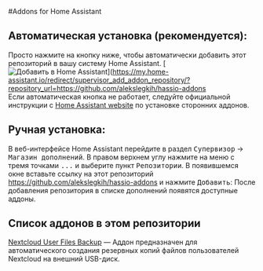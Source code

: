 #Addons for Home Assistant

## Автоматическая установка (рекомендуется):
Просто нажмите на кнопку ниже, чтобы автоматически добавить этот репозиторий в вашу систему Home Assistant.
[![Добавить в Home Assistant](https://img.shields.io/badge/Добавить%20в-Home%20Assistant-blue?logo=home-assistant&logoColor=white&labelColor=41B3A3)](https://my.home-assistant.io/redirect/supervisor_add_addon_repository/?repository_url=https://github.com/alekslegkih/hassio-addons  
Если автоматическая кнопка не работает, следуйте официальной инструкции с [Home Assistant website](https://www.home-assistant.io/common-tasks/os#installing-a-third-party-add-on-repository) по установке сторонних аддонов.  

## Ручная установка:
В веб-интерфейсе Home Assistant перейдите в раздел <kbd>Супервизор</kbd> -> <kbd>Магазин дополнений</kbd>.
В правом верхнем углу нажмите на меню с тремя точками <kbd>...</kbd> и выберите пункт <kbd>Репозитории</kbd>.
В появившемся окне вставьте ссылку на этот репозиторий https://github.com/alekslegkih/hassio-addons и нажмите <kbd>Добавить</kbd>:
После добавления репозитория в списке дополнений появятся доступные аддоны.

## Список аддонов в этом репозитории
[Nextcloud User Files Backup](https://github.com/alekslegkih/nc_user_files_backup/tree/main/nc_user_files_backup) — Аддон предназначен для автоматического создания резервных копий файлов пользователей Nextcloud на внешний USB-диск.
